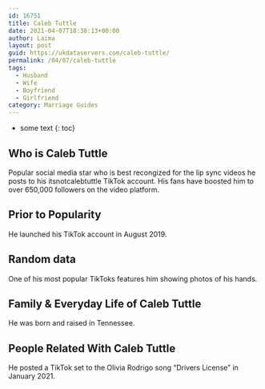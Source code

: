 ```yaml
---
id: 16751
title: Caleb Tuttle
date: 2021-04-07T18:38:13+00:00
author: Laima
layout: post
guid: https://ukdataservers.com/caleb-tuttle/
permalink: /04/07/caleb-tuttle
tags:
  - Husband
  - Wife
  - Boyfriend
  - Girlfriend
category: Marriage Guides
---
```


* some text
{: toc}


## Who is Caleb Tuttle
                  
                  
                  
Popular social media star who is best recongized for the lip sync videos he posts to his itsnotcalebtuttle TikTok account. His fans have boosted him to over 650,000 followers on the video platform. 
                  
              
            
              
            
                
                
                
## Prior to Popularity
                  
                  
                  
He launched his TikTok account in August 2019. 
                  
              
            
              
            
                
                
                
## Random data
                  
                  
                  
One of his most popular TikToks features him showing photos of his hands. 
                  
              
            
              
            
                
                
                
## Family & Everyday Life of Caleb Tuttle
                  
                  
                  
He was born and raised in Tennessee.
                  
              
            
              
            
                
                
                
## People Related With Caleb Tuttle
                  
                  
                  
He posted a TikTok set to the Olivia Rodrigo song &#8220;Drivers License&#8221; in January 2021. 
                  
              
            
              
            
                
              
            
              
              
            
            
              
            
          
          
          